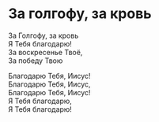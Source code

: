 # За голгофу, за кровь
За Голгофу, за кровь  
Я Тебя благодарю!  
За воскресенье Твоё,  
За победу Твою  
  
Благодарю Тебя, Иисус!  
Благодарю Тебя, Иисус,  
Благодарю Тебя, Иисус!  
Я Тебя благодарю,  
Я Тебя благодарю!  
